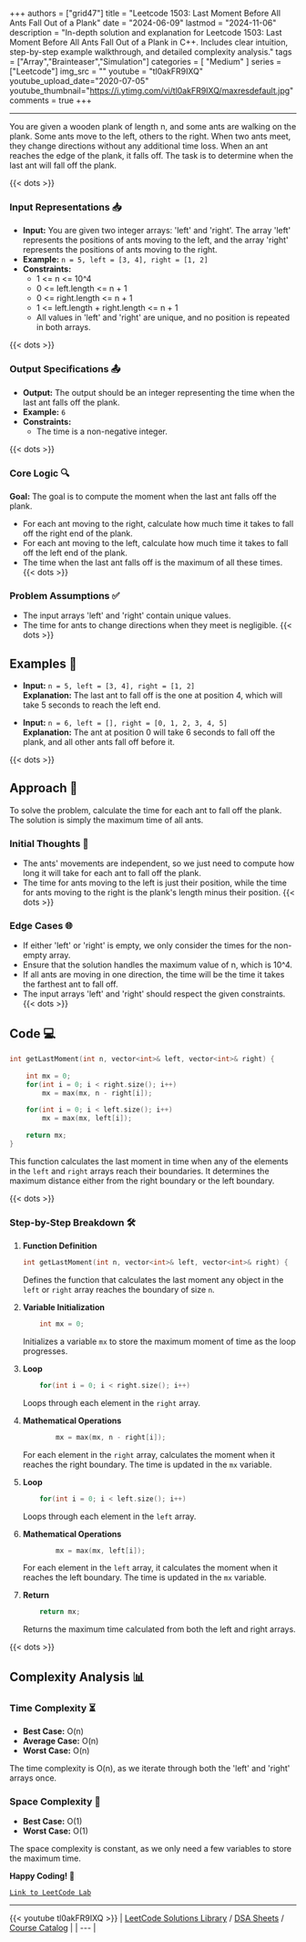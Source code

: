 
+++
authors = ["grid47"]
title = "Leetcode 1503: Last Moment Before All Ants Fall Out of a Plank"
date = "2024-06-09"
lastmod = "2024-11-06"
description = "In-depth solution and explanation for Leetcode 1503: Last Moment Before All Ants Fall Out of a Plank in C++. Includes clear intuition, step-by-step example walkthrough, and detailed complexity analysis."
tags = ["Array","Brainteaser","Simulation"]
categories = [
    "Medium"
]
series = ["Leetcode"]
img_src = ""
youtube = "tl0akFR9IXQ"
youtube_upload_date="2020-07-05"
youtube_thumbnail="https://i.ytimg.com/vi/tl0akFR9IXQ/maxresdefault.jpg"
comments = true
+++



---
You are given a wooden plank of length n, and some ants are walking on the plank. Some ants move to the left, others to the right. When two ants meet, they change directions without any additional time loss. When an ant reaches the edge of the plank, it falls off. The task is to determine when the last ant will fall off the plank.
<!--more-->
{{< dots >}}
### Input Representations 📥
- **Input:** You are given two integer arrays: 'left' and 'right'. The array 'left' represents the positions of ants moving to the left, and the array 'right' represents the positions of ants moving to the right.
- **Example:** `n = 5, left = [3, 4], right = [1, 2]`
- **Constraints:**
	- 1 <= n <= 10^4
	- 0 <= left.length <= n + 1
	- 0 <= right.length <= n + 1
	- 1 <= left.length + right.length <= n + 1
	- All values in 'left' and 'right' are unique, and no position is repeated in both arrays.

{{< dots >}}
### Output Specifications 📤
- **Output:** The output should be an integer representing the time when the last ant falls off the plank.
- **Example:** `6`
- **Constraints:**
	- The time is a non-negative integer.

{{< dots >}}
### Core Logic 🔍
**Goal:** The goal is to compute the moment when the last ant falls off the plank.

- For each ant moving to the right, calculate how much time it takes to fall off the right end of the plank.
- For each ant moving to the left, calculate how much time it takes to fall off the left end of the plank.
- The time when the last ant falls off is the maximum of all these times.
{{< dots >}}
### Problem Assumptions ✅
- The input arrays 'left' and 'right' contain unique values.
- The time for ants to change directions when they meet is negligible.
{{< dots >}}
## Examples 🧩
- **Input:** `n = 5, left = [3, 4], right = [1, 2]`  \
  **Explanation:** The last ant to fall off is the one at position 4, which will take 5 seconds to reach the left end.

- **Input:** `n = 6, left = [], right = [0, 1, 2, 3, 4, 5]`  \
  **Explanation:** The ant at position 0 will take 6 seconds to fall off the plank, and all other ants fall off before it.

{{< dots >}}
## Approach 🚀
To solve the problem, calculate the time for each ant to fall off the plank. The solution is simply the maximum time of all ants.

### Initial Thoughts 💭
- The ants' movements are independent, so we just need to compute how long it will take for each ant to fall off the plank.
- The time for ants moving to the left is just their position, while the time for ants moving to the right is the plank's length minus their position.
{{< dots >}}
### Edge Cases 🌐
- If either 'left' or 'right' is empty, we only consider the times for the non-empty array.
- Ensure that the solution handles the maximum value of n, which is 10^4.
- If all ants are moving in one direction, the time will be the time it takes the farthest ant to fall off.
- The input arrays 'left' and 'right' should respect the given constraints.
{{< dots >}}
## Code 💻
```cpp
int getLastMoment(int n, vector<int>& left, vector<int>& right) {
    
    int mx = 0;
    for(int i = 0; i < right.size(); i++)
        mx = max(mx, n - right[i]);
    
    for(int i = 0; i < left.size(); i++)
        mx = max(mx, left[i]);        
    
    return mx;
}
```

This function calculates the last moment in time when any of the elements in the `left` and `right` arrays reach their boundaries. It determines the maximum distance either from the right boundary or the left boundary.

{{< dots >}}
### Step-by-Step Breakdown 🛠️
1. **Function Definition**
	```cpp
	int getLastMoment(int n, vector<int>& left, vector<int>& right) {
	```
	Defines the function that calculates the last moment any object in the `left` or `right` array reaches the boundary of size `n`.

2. **Variable Initialization**
	```cpp
	    int mx = 0;
	```
	Initializes a variable `mx` to store the maximum moment of time as the loop progresses.

3. **Loop**
	```cpp
	    for(int i = 0; i < right.size(); i++)
	```
	Loops through each element in the `right` array.

4. **Mathematical Operations**
	```cpp
	        mx = max(mx, n - right[i]);
	```
	For each element in the `right` array, calculates the moment when it reaches the right boundary. The time is updated in the `mx` variable.

5. **Loop**
	```cpp
	    for(int i = 0; i < left.size(); i++)
	```
	Loops through each element in the `left` array.

6. **Mathematical Operations**
	```cpp
	        mx = max(mx, left[i]);        
	```
	For each element in the `left` array, it calculates the moment when it reaches the left boundary. The time is updated in the `mx` variable.

7. **Return**
	```cpp
	    return mx;
	```
	Returns the maximum time calculated from both the left and right arrays.

{{< dots >}}
## Complexity Analysis 📊
### Time Complexity ⏳
- **Best Case:** O(n)
- **Average Case:** O(n)
- **Worst Case:** O(n)

The time complexity is O(n), as we iterate through both the 'left' and 'right' arrays once.

### Space Complexity 💾
- **Best Case:** O(1)
- **Worst Case:** O(1)

The space complexity is constant, as we only need a few variables to store the maximum time.

**Happy Coding! 🎉**


[`Link to LeetCode Lab`](https://leetcode.com/problems/last-moment-before-all-ants-fall-out-of-a-plank/description/)

---
{{< youtube tl0akFR9IXQ >}}
| [LeetCode Solutions Library](https://grid47.xyz/leetcode/) / [DSA Sheets](https://grid47.xyz/sheets/) / [Course Catalog](https://grid47.xyz/courses/) |
| --- |
